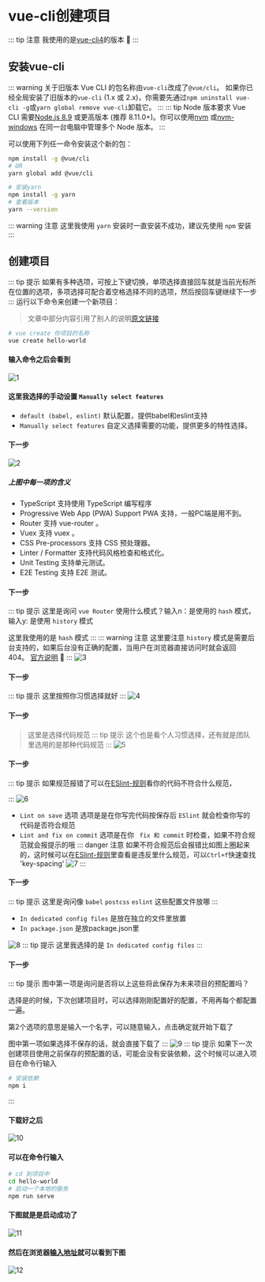 # vue-cli创建项目
::: tip 注意
我使用的是[vue-cli4](https://cli.vuejs.org/zh/guide/)的版本 :tada:
:::
## 安装vue-cli
::: warning 关于旧版本
Vue CLI 的包名称由`vue-cli`改成了`@vue/cli`。 如果你已经全局安装了旧版本的`vue-cli` (1.x 或 2.x)，你需要先通过`npm uninstall vue-cli -g`或`yarn global remove vue-cli`卸载它。
:::
::: tip Node 版本要求
Vue CLI 需要[Node.js 8.9](https://nodejs.org/en/) 或更高版本 (推荐 8.11.0+)。你可以使用[nvm](https://github.com/nvm-sh/nvm) 或[nvm-windows](https://github.com/coreybutler/nvm-windows) 在同一台电脑中管理多个 Node 版本。
:::

可以使用下列任一命令安装这个新的包：
``` sh
npm install -g @vue/cli
# OR
yarn global add @vue/cli

# 安装yarn
npm install -g yarn
# 查看版本
yarn --version
```
::: warning 注意
这里我使用 `yarn` 安装时一直安装不成功，建议先使用 `npm` 安装
:::


## 创建项目
::: tip 提示
如果有多种选项，可按上下键切换，单项选择直接回车就是当前光标所在位置的选项，多项选择可配合着空格选择不同的选项，然后按回车键继续下一步
:::
运行以下命令来创建一个新项目：
>文章中部分内容引用了别人的说明[原文链接](https://blog.csdn.net/qq_38652871/article/details/89600546)
``` sh
# vue create 你项目的名称
vue create hello-world
```
#### 输入命令之后会看到
![1](/image/Snipaste1.png)
#### 这里我选择的手动设置 `Manually select features`
- `default (babel, eslint)` 默认配置，提供babel和eslint支持
- `Manually select features` 自定义选择需要的功能，提供更多的特性选择。
#### 下一步
![2](/image/Snipaste3.png)
##### 上图中每一项的含义
 - TypeScript 支持使用 TypeScript 编写程序
 - Progressive Web App (PWA) Support PWA 支持，一般PC端是用不到。
 - Router 支持 vue-router 。
 - Vuex 支持 vuex 。
 - CSS Pre-processors 支持 CSS 预处理器。
 - Linter / Formatter 支持代码风格检查和格式化。
 - Unit Testing 支持单元测试。
 - E2E Testing 支持 E2E 测试。
 
#### 下一步
::: tip 提示
这里是询问 `vue Router` 使用什么模式？输入n：是使用的 `hash` 模式，输入y: 是使用 `history` 模式

这里我使用的是 `hash` 模式
:::
::: warning 注意
这里要注意 `history` 模式是需要后台支持的，如果后台没有正确的配置，当用户在浏览器直接访问时就会返回 404。
[官方说明](https://router.vuejs.org/zh/guide/essentials/history-mode.html) :tada:
:::
![3](/image/Snipaste4.png)
#### 下一步
::: tip 提示
这里按照你习惯选择就好
:::
![4](/image/Snipaste5.png)
#### 下一步
>这里是选择代码规范
::: tip 提示
这个也是看个人习惯选择，还有就是团队里选用的是那种代码规范
:::
![5](/image/Snipaste6.png)
#### 下一步
::: tip 提示
如果规范报错了可以在[ESlint-规则](https://cn.eslint.org/docs/rules/)看你的代码不符合什么规范，
<!-- 两个都可以选择上哦 -->
:::
![6](/image/Snipaste7.png)
- `Lint on save` 选项 选项是是在你写完代码按保存后 `ESlint` 就会检查你写的代码是否符合规范
- `Lint and fix on commit` 选项是在你 ` fix 和 commit` 时检查，如果不符合规范就会报提示的哦
::: danger 注意
如果不符合规范后会报错比如图上圈起来的，这时候可以在[ESlint-规则](https://cn.eslint.org/docs/rules/)里查看是违反里什么规范，可以`Ctrl+f`快速查找 'key-spacing'
![7](/image/Snipaste8.png)
:::
#### 下一步
::: tip 提示
这里是询问像 `babel` `postcss` `eslint` 这些配置文件放哪
:::
- `In dedicated config files` 是放在独立的文件里放置
- `In package.json` 是放package.json里

![8](/image/Snipaste9.png)
::: tip 提示
这里我选择的是 `In dedicated config files` 
:::

#### 下一步
::: tip 提示
图中第一项是询问是否将以上这些将此保存为未来项目的预配置吗？

选择是的时候，下次创建项目时，可以选择刚刚配置好的配置，不用再每个都配置一遍。

第2个选项的意思是输入一个名字，可以随意输入，点击确定就开始下载了

图中第一项如果选择不保存的话，就会直接下载了
:::
![9](/image/Snipaste10.png)
::: tip 提示
如果下一次创建项目使用之前保存的预配置的话，可能会没有安装依赖，这个时候可以进入项目在命令行输入
``` sh
# 安装依赖
npm i
```
:::
#### 下载好之后
![10](/image/Snipaste11.png)

#### 可以在命令行输入
``` sh
# cd 到项目中
cd hello-world
# 启动一个本地的服务
npm run serve
```
#### 下图就是是启动成功了
![11](/image/Snipaste13.png)
#### 然后在浏览器[输入地址](http://localhost:8080/)就可以看到下图
![12](/image/Snipaste12.png)
